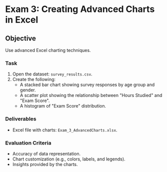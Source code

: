 # Exam 3: Creating Advanced Charts in Excel

## Objective
Use advanced Excel charting techniques.

### Task
1. Open the dataset: `survey_results.csv`.
2. Create the following:
   - A stacked bar chart showing survey responses by age group and gender.
   - A scatter plot showing the relationship between "Hours Studied" and "Exam Score".
   - A histogram of "Exam Score" distribution.

### Deliverables
- Excel file with charts: `Exam_3_AdvancedCharts.xlsx`.

### Evaluation Criteria
- Accuracy of data representation.
- Chart customization (e.g., colors, labels, and legends).
- Insights provided by the charts.
